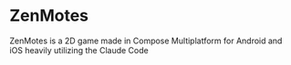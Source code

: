 # ZenMotes

ZenMotes is a 2D game made in Compose Multiplatform for Android and iOS heavily utilizing the Claude Code